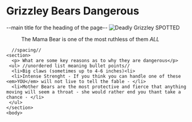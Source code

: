 <html>
  <main>
    <heading>
      <title>Danger Bears</title>
    </heading>
   <body>
    <h1>Grizzley Bears Dangerous</h1>
    --main title for the heading of the page--
    <img src="https://s3-us-west-2.amazonaws.com/assets.eastidahonews.com/wp-content/uploads/2015/10/03030033/0ad8593723.jpg"
    alt="Deadly Grizzley SPOTTED">
    <figure>
      <figcaption>The Mama Bear is one of the most ruthless of them <em>ALL</em></figcaption>
        </figure>
    <b></b>
     
      //spacing//
    <section>
      <p> What are some key reasons as to why they are dangerous</p>
     <ul> //unordered list meaning bullet points//
      <li>Big claws (sometimes up to 4-6 inches)<li>
      <li>Intense Strenght - If you think you can handle one of these <em>YOU</em> will not live to tell the fable - </li>
      <li>Mother Bears are the most protective and fierce that anything moving will seem a throat - she would rather end you thant take a chance - </li>
     </ul>
    </section>
    <body>
   </main>
  </html>
